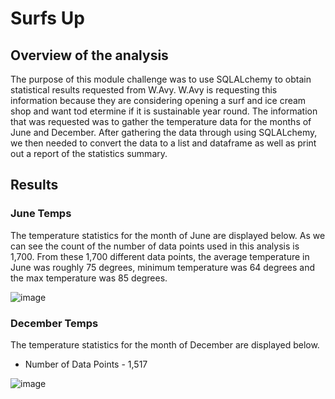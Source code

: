 # Surfs Up #

## Overview of the analysis ##

The purpose of this module challenge was to use SQLALchemy to obtain statistical results requested from W.Avy. W.Avy is requesting this information because they are considering opening a surf and ice cream shop and want tod etermine if it is sustainable year round. The information that was requested was to gather the temperature data for the months of June and December. After gathering the data through using SQLALchemy, we then needed to convert the data to a list and dataframe as well as print out a report of the statistics summary. 

## Results ##

### June Temps ###
The temperature statistics for the month of June are displayed below. As we can see the count of the number of data points used in this analysis is 1,700. From these 1,700 different data points, the average temperature in June was roughly 75 degrees, minimum temperature was 64 degrees and the max temperature was 85 degrees. 

![image](https://user-images.githubusercontent.com/87450415/147999822-47c2498b-7c4d-4a8f-9c6a-448e89046125.png)


### December Temps ###
The temperature statistics for the month of December are displayed below. 

* Number of Data Points - 1,517


![image](https://user-images.githubusercontent.com/87450415/148000122-cc22d27e-7e7a-4a08-a4ea-80b68f607a06.png)
